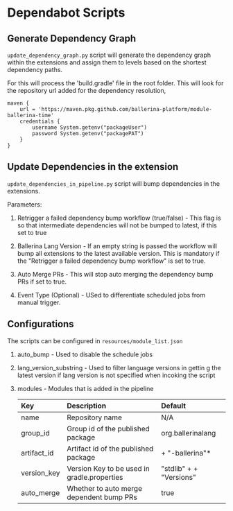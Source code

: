 # Dependabot Scripts

## Generate Dependency Graph

`update_dependency_graph.py` script will generate the dependency graph within the extensions and assign them to levels based on the shortest dependency paths.

For this will process the 'build.gradle' file in the root folder. This will look for the repository url added for the dependency resolution,
    
    maven {
        url = 'https://maven.pkg.github.com/ballerina-platform/module-ballerina-time'
        credentials {
            username System.getenv("packageUser")
            password System.getenv("packagePAT")
        }
    }

## Update Dependencies in the extension

`update_dependencies_in_pipeline.py` script will bump dependencies in the extensions.

Parameters:
1. Retrigger a failed dependency bump workflow (true/false) - This flag is so that intermediate dependencies will not be bumped to latest, if this set to true

2. Ballerina Lang Version - If an empty string is passed the workflow will bump all extensions to the latest available version. This is
mandatory if the "Retrigger a failed dependency bump workflow" is set to true.

3. Auto Merge PRs - This will stop auto merging the dependency bump PRs if set to true.

4. Event Type (Optional) - USed to differentiate scheduled jobs from manual trigger.

## Configurations

The scripts can be configured in `resources/module_list.json`

1. auto_bump - Used to disable the schedule jobs

2. lang_version_substring - Used to filter language versions in gettin g the latest version if lang version is not specified when incoking the script

3. modules - Modules that is added in the pipeline

    |Key|Description|Default|
    |:---|:---|:---|
    |name|Repository name|N/A|
    |group_id|Group id of the published package|org.ballerinalang|
    |artifact_id|Artifact id of the published package|<artifact-name>+ "-ballerina"*|
    |version_key|Version Key to be used in gradle.properties|"stdlib" + <Capitalised-Artifact-Name> + "Versions"|
    |auto_merge|Whether to auto merge dependent bump PRs|true|
